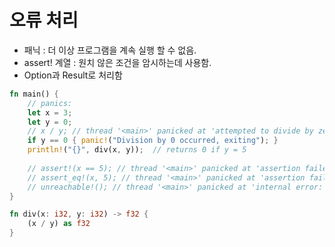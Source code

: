 # 오류 처리

- 패닉 : 더 이상 프로그램을 계속 실행 할 수 없음.
- assert! 계열 : 원치 않은 조건을 암시하는데 사용함.
- Option과 Result로 처리함

```rust
fn main() {
	// panics:
	let x = 3;
	let y = 0;
	// x / y; // thread '<main>' panicked at 'attempted to divide by zero'
	if y == 0 { panic!("Division by 0 occurred, exiting"); }
	println!("{}", div(x, y));  // returns 0 if y = 5
	
	// assert!(x == 5); // thread '<main>' panicked at 'assertion failed: x == 5'
	// assert_eq!(x, 5); // thread '<main>' panicked at 'assertion failed: (left: `3`, right: `5`)', 
	// unreachable!(); // thread '<main>' panicked at 'internal error: entered unreachable code'
}

fn div(x: i32, y: i32) -> f32 {
	(x / y) as f32
}
```